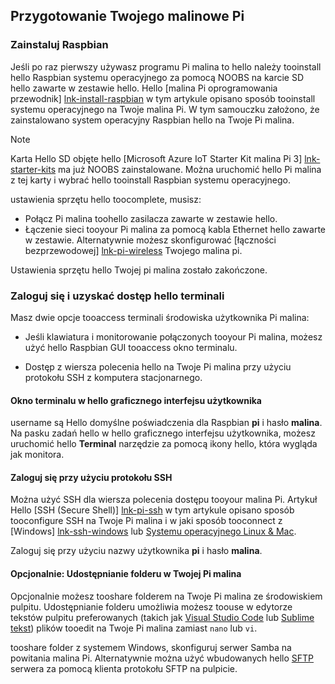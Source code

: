 ## <a name="prepare-your-raspberry-pi"></a>Przygotowanie Twojego malinowe Pi

### <a name="install-raspbian"></a>Zainstaluj Raspbian

Jeśli po raz pierwszy używasz programu Pi malina to hello należy tooinstall hello Raspbian systemu operacyjnego za pomocą NOOBS na karcie SD hello zawarte w zestawie hello. Hello [malina Pi oprogramowania przewodnik] [ lnk-install-raspbian] w tym artykule opisano sposób tooinstall systemu operacyjnego na Twoje malina Pi. W tym samouczku założono, że zainstalowano system operacyjny Raspbian hello na Twoje Pi malina.

> [!NOTE]
> Karta Hello SD objęte hello [Microsoft Azure IoT Starter Kit malina Pi 3] [ lnk-starter-kits] ma już NOOBS zainstalowane. Można uruchomić hello Pi malina z tej karty i wybrać hello tooinstall Raspbian systemu operacyjnego.

ustawienia sprzętu hello toocomplete, musisz:

- Połącz Pi malina toohello zasilacza zawarte w zestawie hello.
- Łączenie sieci tooyour Pi malina za pomocą kabla Ethernet hello zawarte w zestawie. Alternatywnie możesz skonfigurować [łączności bezprzewodowej] [ lnk-pi-wireless] Twojego malina pi.

Ustawienia sprzętu hello Twojej pi malina zostało zakończone.

### <a name="sign-in-and-access-hello-terminal"></a>Zaloguj się i uzyskać dostęp hello terminali

Masz dwie opcje tooaccess terminali środowiska użytkownika Pi malina:

- Jeśli klawiatura i monitorowanie połączonych tooyour Pi malina, możesz użyć hello Raspbian GUI tooaccess okno terminalu.

- Dostęp z wiersza polecenia hello na Twoje Pi malina przy użyciu protokołu SSH z komputera stacjonarnego.

#### <a name="use-a-terminal-window-in-hello-gui"></a>Okno terminalu w hello graficznego interfejsu użytkownika

username są Hello domyślne poświadczenia dla Raspbian **pi** i hasło **malina**. Na pasku zadań hello w hello graficznego interfejsu użytkownika, możesz uruchomić hello **Terminal** narzędzie za pomocą ikony hello, która wygląda jak monitora.

#### <a name="sign-in-with-ssh"></a>Zaloguj się przy użyciu protokołu SSH

Można użyć SSH dla wiersza polecenia dostępu tooyour malina Pi. Artykuł Hello [SSH (Secure Shell)] [ lnk-pi-ssh] w tym artykule opisano sposób tooconfigure SSH na Twoje Pi malina i w jaki sposób tooconnect z [Windows] [ lnk-ssh-windows] lub [Systemu operacyjnego Linux & Mac][lnk-ssh-linux].

Zaloguj się przy użyciu nazwy użytkownika **pi** i hasło **malina**.

#### <a name="optional-share-a-folder-on-your-raspberry-pi"></a>Opcjonalnie: Udostępnianie folderu w Twojej Pi malina

Opcjonalnie możesz tooshare folderem na Twoje Pi malina ze środowiskiem pulpitu. Udostępnianie folderu umożliwia możesz toouse w edytorze tekstów pulpitu preferowanych (takich jak [Visual Studio Code](https://code.visualstudio.com/) lub [Sublime tekst](http://www.sublimetext.com/)) plików tooedit na Twoje Pi malina zamiast `nano` lub `vi`.

tooshare folder z systemem Windows, skonfiguruj serwer Samba na powitania malina Pi. Alternatywnie można użyć wbudowanych hello [SFTP](https://www.raspberrypi.org/documentation/remote-access/) serwera za pomocą klienta protokołu SFTP na pulpicie.

[lnk-install-raspbian]: https://www.raspberrypi.org/learning/software-guide/quickstart/
[lnk-pi-wireless]: https://www.raspberrypi.org/documentation/configuration/wireless/README.md
[lnk-pi-ssh]: https://www.raspberrypi.org/documentation/remote-access/ssh/README.md
[lnk-ssh-windows]: https://www.raspberrypi.org/documentation/remote-access/ssh/windows.md
[lnk-ssh-linux]: https://www.raspberrypi.org/documentation/remote-access/ssh/unix.md
[lnk-starter-kits]: https://azure.microsoft.com/develop/iot/starter-kits/
